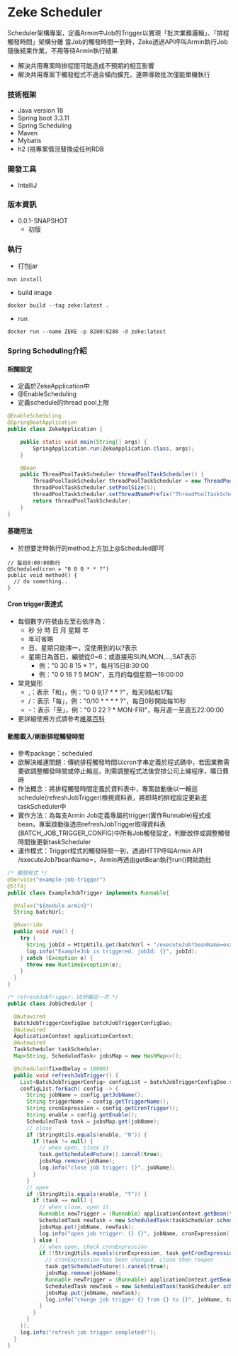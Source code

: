 # Zeke Scheduler
Scheduler架構專案，定義Armin中Job的Trigger以實現「批次業務邏輯」、「排程觸發時間」架構分離
當Job的觸發時間一到時，Zeke透過API呼叫Armin執行Job隨後結束作業，不用等待Armin執行結果
* 解決共用專案時排程間可能造成不預期的相互影響
* 解決共用專案下觸發程式不適合橫向擴充，連帶導致批次僅能單機執行

### 技術框架
* Java version 18
* Spring boot 3.3.11
* Spring Scheduling
* Maven
* Mybatis
* h2 (視專案情況替換成任何RDB

### 開發工具
* IntelliJ

### 版本資訊
* 0.0.1-SNAPSHOT
    * 初版

### 執行
* 打包jar
```
mvn install
```
* build image
```
docker build --tag zeke:latest .
```
* run
```
docker run --name ZEKE -p 8280:8280 -d zeke:latest
```

### Spring Scheduling介紹
#### 相關設定
* 定義於ZekeApplication中
* @EnableScheduling
* 定義schedule的thread pool上限
```java
@EnableScheduling
@SpringBootApplication
public class ZekeApplication {

	public static void main(String[] args) {
		SpringApplication.run(ZekeApplication.class, args);
	}

	@Bean
	public ThreadPoolTaskScheduler threadPoolTaskScheduler() {
		ThreadPoolTaskScheduler threadPoolTaskScheduler = new ThreadPoolTaskScheduler();
		threadPoolTaskScheduler.setPoolSize(5);
		threadPoolTaskScheduler.setThreadNamePrefix("ThreadPoolTaskScheduler");
		return threadPoolTaskScheduler;
	}
}
```
#### 基礎用法
* 於想要定時執行的method上方加上@Scheduled即可
```
// 每日0:00:00執行
@Scheduled(cron = "0 0 0 * * ?")
public void method() {
  // do something..
}
```
#### Cron trigger表達式
* 每個數字/符號由左至右依序為：
  * 秒 分 時 日 月 星期 年
  * 年可省略
  * 日、星期只能擇一，沒使用到的以?表示
  * 星期日為首日，編號從0~6；或直接用SUN,MON,...,SAT表示
    * 例："0 30 8 15 * ?"，每月15日8:30:00
    * 例："0 0 16 ? 5 MON"，五月的每個星期一16:00:00
* 常見變形
  * ,：表示「和」，例："0 0 9,17 * * ?"，每天9點和17點
  * /：表示「每」，例："0/10 * * * * ?"，每日0秒開始每10秒
  * \-：表示「至」，例："0 0 22 ? * MON-FRI"，每月週一至週五22:00:00
* 更詳細使用方式請參考[維基百科](https://en.wikipedia.org/eiki/Cron)

#### 動態載入/刷新排程觸發時間
* 參考package：scheduled
* 欲解決維運問題：傳統排程觸發時間以cron字串定義於程式碼中，若因業務需要欲調整觸發時間或停止輪巡，則需調整程式法後安排公司上線程序，曠日費時
* 作法概念：將排程觸發時間定義於資料表中，專案啟動後以一輪巡schedule(refreshJobTrigger)檢視資料表，將即時的排程設定更新進taskScheduler中
* 實作方法：為每支Armin Job定義專屬的trigger(實作Runnable)程式成bean，專案啟動後透由refreshJobTrigger取得資料表(BATCH_JOB_TRIGGER_CONFIG)中所有Job觸發設定，判斷啟停或調整觸發時間後更新taskScheduler
* 運作模式：Trigger程式的觸發時間一到，透過HTTP呼叫Armin API /executeJob?beanName=，Armin再透由getBean執行run()開始跑批
```java
/* 觸發程式 */
@Service("example-job-trigger")
@Slf4j
public class ExampleJobTrigger implements Runnable{

  @Value("${module.armin}")
  String batchUrl;

  @Override
  public void run() {
    try {
      String jobId = HttpUtils.get(batchUrl + "/executeJob?beanName=example-job");
      log.info("ExampleJob is triggered, jobId: {}", jobId);
    } catch (Exception e) {
      throw new RuntimeException(e);
    }
  }
}
```
```java
/* refreshJobTrigger，10秒輪巡一次 */
public class JobScheduler {

  @Autowired
  BatchJobTriggerConfigDao batchJobTriggerConfigDao;
  @Autowired
  ApplicationContext applicationContext;
  @Autowired
  TaskScheduler taskScheduler;
  Map<String, ScheduledTask> jobsMap = new HashMap<>();

  @Scheduled(fixedDelay = 10000)
  public void refreshJobTrigger() {
    List<BatchJobTriggerConfig> configList = batchJobTriggerConfigDao.selectAll();
    configList.forEach( config -> {
      String jobName = config.getJobName();
      String triggerName = config.getTriggerName();
      String cronExpression = config.getCronTrigger();
      String enable = config.getEnable();
      ScheduledTask task = jobsMap.get(jobName);
      // close
      if (StringUtils.equals(enable, "N")) {
        if (task != null) {
          // when open, close it
          task.getScheduledFuture().cancel(true);
          jobsMap.remove(jobName);
          log.info("close job trigger: {}", jobName);
        }
      }
      // open
      if (StringUtils.equals(enable, "Y")) {
        if (task == null) {
          // when close, open it
          Runnable newTrigger = (Runnable) applicationContext.getBean(triggerName);
          ScheduledTask newTask = new ScheduledTask(taskScheduler.schedule(newTrigger, new CronTrigger(cronExpression)), cronExpression);
          jobsMap.put(jobName, newTask);
          log.info("open job trigger: {} {}", jobName, cronExpression);
        } else {
          // when open, check cronExpression
          if (!StringUtils.equals(cronExpression, task.getCronExpression())) {
            // cronExpression has been changed, close then reopen
            task.getScheduledFuture().cancel(true);
            jobsMap.remove(jobName);
            Runnable newTrigger = (Runnable) applicationContext.getBean(triggerName);
            ScheduledTask newTask = new ScheduledTask(taskScheduler.schedule(newTrigger, new CronTrigger(cronExpression)), cronExpression);
            jobsMap.put(jobName, newTask);
            log.info("change job trigger {} from {} to {}", jobName, task.getCronExpression(), cronExpression);
          }
        }
      }
    });
    log.info("refresh job trigger completed!");
  }
}
```